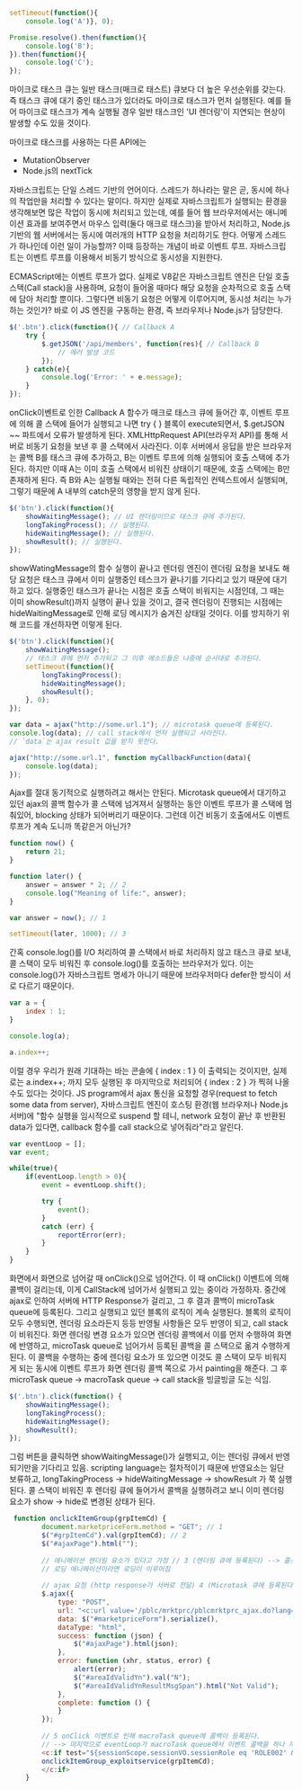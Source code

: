```javascript
setTimeout(function(){
    console.log('A')}, 0);

Promise.resolve().then(function(){
    console.log('B');
}).then(function(){
    console.log('C');
});
```

마이크로 태스크 큐는 일반 태스크(매크로 태스트) 큐보다 더 높은 우선순위를 갖는다. 즉 태스크 큐에 대기 중인 태스크가 있더라도 마이크로 태스크가 먼저 실행된다. 예를 들어 마이크로 태스크가 계속 실행될 경우 일반 태스크인 'UI 렌더링'이 지연되는 현상이 발생할 수도 있을 것이다.

마이크로 태스크를 사용하는 다른 API에는
- MutationObserver
- Node.js의 nextTick

자바스크립트는 단일 스레드 기반의 언어이다. 스레드가 하나라는 말은 곧, 동시에 하나의 작업만을 처리할 수 있다는 말이다. 하지만 실제로 자바스크립트가 실행되는 환경을 생각해보면 많은 작업이 동시에 처리되고 있는데, 예를 들어 웹 브라우저에서는 애니메이션 효과를 보여주면서 마우스 입력(둘다 매크로 태스크)을 받아서 처리하고, Node.js 기반의 웹 서버에서는 동시에 여러개의 HTTP 요청을 처리하기도 한다. 어떻게 스레드가 하나인데 이런 일이 가능할까? 이때 등장하는 개념이 바로 이벤트 루프. 자바스크립트는 이벤트 루프를 이용해서 비동기 방식으로 동시성을 지원한다. 

ECMAScript에는 이벤트 루프가 없다. 실제로 V8같은 자바스크립트 엔진은 단일 호출 스택(Call stack)을 사용하며, 요청이 들어올 때마다 해당 요청을 순차적으로 호출 스택에 담아 처리할 뿐이다. 그렇다면 비동기 요청은 어떻게 이루어지며, 동시성 처리는 누가 하는 것인가? 바로 이 JS 엔진을 구동하는 환경, 즉 브라우저나 Node.js가 담당한다.

```javascript
$('.btn').click(function(){ // Callback A
    try {
        $.getJSON('/api/members', function(res){ // Callback B
            // 에러 발생 코드
        });
    } catch(e){
        console.log('Error: ' + e.message);
    }
});
```

onClick이벤트로 인한 Callback A 함수가 매크로 태스크 큐에 들어간 후, 이벤트 루프에 의해 콜 스택에 들어가 실행되고 나면 try { } 블록이 execute되면서, $.getJSON ~~ 파트에서 오류가 발생하게 된다. XMLHttpRequest API(브라우저 API)를 통해 서버로 비동기 요청을 보낸 후 콜 스택에서 사라진다. 이후 서버에서 응답을 받은 브라우저는 콜백 B를 태스크 큐에 추가하고, B는 이벤트 루프에 의해 실행되어 호출 스택에 추가된다. 하지만 이때 A는 이미 호출 스택에서 비워진 상태이기 때문에, 호출 스택에는 B만 존재하게 된다. 즉 B와 A는 실행될 때와는 전혀 다른 독립적인 컨텍스트에서 실행되며, 그렇기 때문에 A 내부의 catch문의 영향을 받지 않게 된다.

```javascript
$('btn').click(function(){
    showWaitingMessage(); // UI 렌더링이므로 태스크 큐에 추가된다.
    longTakingProcess(); // 실행된다.
    hideWaitingMessage(); // 실행된다. 
    showResult(); // 실행된다. 
});
```

showWatingMessage의 함수 실행이 끝나고 렌더링 엔진이 렌더링 요청을 보내도 해당 요청은 태스크 큐에서 이미 실행중인 테스크가 끝나기를 기다리고 있기 때문에 대기하고 있다. 실행중인 태스크가 끝나는 시점은 호출 스택이 비워지는 시점인데, 그 때는 이미 showResult()까지 실행이 끝나 있을 것이고, 결국 렌더링이 진행되는 시점에는 hideWaitingMessage로 인해 로딩 메시지가 숨겨진 상태일 것이다. 
이를 방지하기 위해 코드를 개선하자면 이렇게 된다.

```javascript
$('btn').click(function(){
    showWaitingMessage(); 
    // 태스크 큐에 먼저 추가되고 그 이후 메소드들은 나중에 순서대로 추가된다. 
    setTimeout(function(){
        longTakingProcess();
        hideWaitingMessage();
        showResult();
    }, 0);
});
```

```javascript
var data = ajax("http://some.url.1"); // microtask queue에 등록된다.
console.log(data); // call stack에서 먼저 실행되고 사라진다.
// `data`는 ajax result 값을 받지 못한다. 
```

```javascript
ajax("http://some.url.1", function myCallbackFunction(data){
    console.log(data);
}); 
```

Ajax를 절대 동기적으로 실행하려고 해서는 안된다. Microtask queue에서 대기하고 있던 ajax의 콜백 함수가 콜 스택에 넘겨져서 실행하는 동안 이벤트 루프가 콜 스택에 멈춰있어, blocking 상태가 되어버리기 때문이다. 그런데 이건 비동기 호출에서도 이벤트 루프가 계속 도니까 똑같은거 아닌가?

```javascript
function now() {
    return 21;
}

function later() {
    answer = answer * 2; // 2
    console.log("Meaning of life:", answer);
}

var answer = now(); // 1

setTimeout(later, 1000); // 3
```

간혹 console.log()를 I/O 처리하여 콜 스택에서 바로 처리하지 않고 태스크 큐로 보내, 콜 스택이 모두 비워진 후 console.log()를 호출하는 브라우저가 있다. 이는 console.log()가 자바스크립트 명세가 아니기 때문에 브라우저마다 defer한 방식이 서로 다르기 때문이다. 
```javascript
var a = {
    index : 1;
}

console.log(a);

a.index++;
```
이럴 경우 우리가 원래 기대하는 바는 콘솔에 { index : 1 } 이 출력되는 것이지만, 실제로는 a.index++; 까지 모두 실행된 후 마지막으로 처리되어 { index : 2 } 가 찍혀 나올 수도 있다는 것이다.
JS program에서 ajax 통신을 요청할 경우(request to fetch some data from server), 자바스크립트 엔진이 호스팅 환경(웹 브라우저나 Node.js 서버)에 "함수 실행을 임시적으로 suspend 할 테니, network 요청이 끝난 후 반환된 data가 있다면, callback 함수를 call stack으로 넣어줘라"라고 알린다. 

```javascript
var eventLoop = [];
var event;

while(true){
    if(eventLoop.length > 0){
        event = eventLoop.shift();

        try {
            event();
        }
        catch (err) {
            reportError(err);
        }
    }
}
```

화면에서 화면으로 넘어갈 때 onClick()으로 넘어간다. 이 때 onClick() 이벤트에 의해 콜백이 걸리는데, 이게 CallStack에 넘어가서 실행되고 있는 중이라 가정하자. 중간에 ajax로 인하여 서버에 HTTP Response가 걸리고, 그 후 결과 콜백이 microTask queue에 등록된다. 그리고 실행되고 있던 블록의 로직이 계속 실행된다. 블록의 로직이 모두 수행되면, 렌더링 요소라든지 등등 반영될 사항들은 모두 반영이 되고, call stack이 비워진다. 화면 렌더링 변경 요소가 있으면 렌더링 콜백에서 이를 먼저 수행하여 화면에 반영하고, microTask queue로 넘어가서 등록된 콜백을 콜 스택으로 옮겨 수행하게 된다. 이 콜백을 수행하는 중에 렌더링 요소가 또 있으면 이것도 콜 스택이 모두 비워지게 되는 동시에 이벤트 루프가 화면 렌더링 콜백 쪽으로 가서 painting을 해준다. 그 후 microTask queue -> macroTask queue -> call stack을 빙글빙글 도는 식임.

```javascript
$('.btn').click(function() {
    showWaitingMessage();
    longTakingProcess();
    hideWaitingMessage();
    showResult();
});
```

그럼 버튼을 클릭하면 showWaitingMessage()가 실행되고, 이는 렌더링 큐에서 반영되기만을 기다리고 있음. scripting language는 절차적이기 때문에 반영요소는 일단 보류하고, longTakingProcess -> hideWaitingMessage -> showResult 가 쭉 실행된다. 콜 스택이 비워진 후 렌더링 큐에 들어가서 콜백을 실행하려고 보니 이미 렌더링 요소가 show -> hide로 변경된 상태가 된다.

```javascript
 function onclickItemGroup(grpItemCd) {
        document.marketpriceForm.method = "GET"; // 1
        $("#grpItemCd").val(grpItemCd); // 2
        $("#ajaxPage").html("");
        
        // 애니메이션 렌더링 요소가 있다고 가정 // 3 (렌더링 큐에 등록된다) --> 콜스택이 비워진 후 이벤트 루프가 가장 먼저 반영함(렌더링 콜백)
        // 로딩 애니메이션이라면 로딩이 이루어짐
        
        // ajax 요청 (http response가 서버로 전달) 4 (Microtask 큐에 등록된다) --> 그 다음 비동기 통신이 이루어진다
        $.ajax({
            type: "POST",
            url: "<c:url value='/pblc/mrktprc/pblcmrktprc_ajax.do?lang=${param.lang}' />",
            data: $("#marketpriceForm").serialize(),
            dataType: "html",
            success: function (json) {
                $("#ajaxPage").html(json);
            },
            error: function (xhr, status, error) {
                alert(error);
                $("#areaIdValidYn").val("N");
                $("#areaIdValidYnResultMsgSpan").html("Not Valid");
            },
            complete: function () {
            }
        });
         
        // 5 onClick 이벤트로 인해 macroTask queue에 콜백이 등록된다. 
        // --> 마지막으로 eventLoop가 macroTask queue에서 이벤트 콜백을 하나 꺼내와 실행시킨다.
        <c:if test="${sessionScope.sessionVO.sessionRole eq 'ROLE002' && sessionScope.sessionVO.sessionExploitApproveCnt > 0}">
        onclickItemGroup_exploitservice(grpItemCd); 
        </c:if>
    }
```
